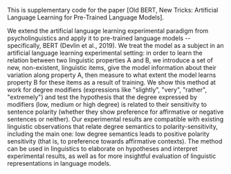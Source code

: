 This is supplementary code for the paper [Old BERT, New Tricks: Artificial Language Learning for Pre-Trained Language Models].

We extend the artificial language learning experimental paradigm from psycholinguistics and apply it to pre-trained language models -- specifically, BERT (Devlin et al., 2019). We treat the model as a subject in an artificial language learning experimental setting: in order to learn the relation between two linguistic properties A and B, we introduce a set of new, non-existent, linguistic items, give the model information about their variation along property A, then measure to what extent the model learns property B for these items as a result of training. We show this method at work for degree modifiers (expressions like "slightly", "very", "rather", "extremely") and test the hypothesis that the degree expressed by modifiers (low, medium or high degree) is related to their sensitivity to sentence polarity (whether they show preference for affirmative or negative sentences or neither). Our experimental results are compatible with existing linguistic observations that relate degree semantics to polarity-sensitivity, including the main one: low degree semantics leads to positive polarity sensitivity (that is, to preference towards affirmative contexts). The method can be used in linguistics to elaborate on hypotheses and interpret experimental results, as well as for more insightful evaluation of linguistic representations in language models.
